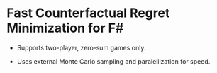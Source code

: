# Fast Counterfactual Regret Minimization for F#

* Supports two-player, zero-sum games only.

* Uses external Monte Carlo sampling and paralellization for speed.
